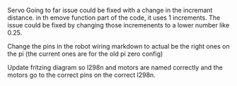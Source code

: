 Servo Going to far issue could be fixed with a change in the incremant distance. in th emove function part of the code, it uses 1 increments. The issue could be fixed by changing those incremenents to a lower number like 0.25.

Change the pins in the robot wiring markdown to actual be the right ones on the pi (the current ones are for the old pi zero config)

Update fritzing diagram so l298n and motors are named correctly and the motors go to the correct pins on the correct l298n.